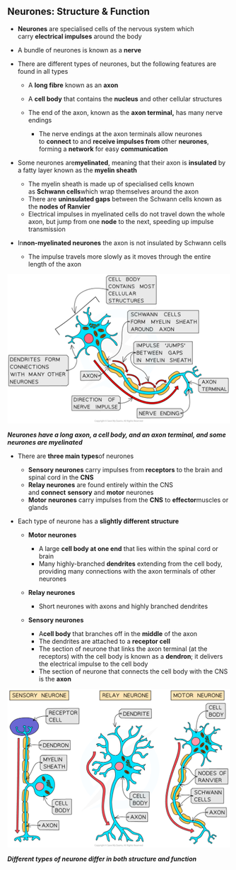 ## Neurones: Structure & Function

* **Neurones** are specialised cells of the nervous system which carry **electrical impulses** around the body
* A bundle of neurones is known as a **nerve**
* There are different types of neurones, but the following features are found in all types

  + A **long fibre** known as an **axon**
  + A **cell body** that contains the **nucleus** and other cellular structures
  + The end of the axon, known as the **axon terminal,** has many nerve endings

    - The nerve endings at the axon terminals allow neurones to **connect** to and **receive impulses from** other **neurones**, forming a **network** for easy **communication**
* Some neurones are**myelinated**, meaning that their axon is **insulated** by a fatty layer known as the **myelin sheath**

  + The myelin sheath is made up of specialised cells known as **Schwann cells**which wrap themselves around the axon
  + There are **uninsulated gaps** between the Schwann cells known as the **nodes of Ranvier**
  + Electrical impulses in myelinated cells do not travel down the whole axon, but jump from one **node** to the next, speeding up impulse transmission
* In**non-myelinated neurones** the axon is not insulated by Schwann cells

  + The impulse travels more slowly as it moves through the entire length of the axon

![The structure of a myelinated neurone](The-structure-of-a-myelinated-neurone.png)

***Neurones have a long axon, a cell body, and an axon terminal, and some neurones are myelinated***

* There are **three main types**of neurones

  + **Sensory neurones** carry impulses from **receptors** to the brain and spinal cord in the **CNS**
  + **Relay neurones** are found entirely within the CNS and **connect** **sensory** and **motor** neurones
  + **Motor** **neurones** carry impulses from the **CNS** to **effector**muscles or glands
* Each type of neurone has a **slightly different structure**

  + **Motor neurones**

    - A large **cell body at one end** that lies within the spinal cord or brain
    - Many highly-branched **dendrites** extending from the cell body, providing many connections with the axon terminals of other neurones
  + **Relay neurones**

    - Short neurones with axons and highly branched dendrites
  + **Sensory neurones**

    - A**cell body** that branches off in the **middle** of the axon
    - The dendrites are attached to a **receptor cell**
    - The section of neurone that links the axon terminal (at the receptors) with the cell body is known as a **dendron**; it delivers the electrical impulse to the cell body
    - The section of neurone that connects the cell body with the CNS is the **axon**

![types-of-neurone-correct](types-of-neurone-correct.png)

***Different types of neurone differ in both structure and function***